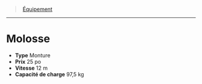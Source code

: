 ﻿---
!EquipmentItem
Type: Monture
Price: 25 po
WeightCapacity: 97,5 kg
Speed: 12 m
Id: equipment_hd.md#molosse
ParentLink: equipment_hd.md#Équipement
Name: Molosse
ParentName: Équipement
NameLevel: 1
Attributes: {}
---
> [Équipement](hd_equipment.md)

---

# Molosse

- **Type** Monture
- **Prix** 25 po
- **Vitesse** 12 m
- **Capacité de charge** 97,5 kg

